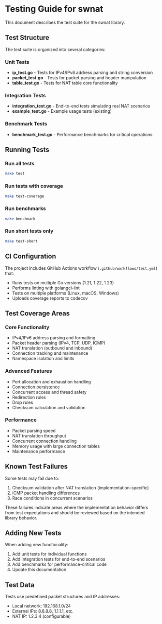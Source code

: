 # Testing Guide for swnat

This document describes the test suite for the swnat library.

## Test Structure

The test suite is organized into several categories:

### Unit Tests

- **ip_test.go** - Tests for IPv4/IPv6 address parsing and string conversion
- **packet_test.go** - Tests for packet parsing and header manipulation
- **table_test.go** - Tests for NAT table core functionality

### Integration Tests

- **integration_test.go** - End-to-end tests simulating real NAT scenarios
- **example_test.go** - Example usage tests (existing)

### Benchmark Tests

- **benchmark_test.go** - Performance benchmarks for critical operations

## Running Tests

### Run all tests
```bash
make test
```

### Run tests with coverage
```bash
make test-coverage
```

### Run benchmarks
```bash
make benchmark
```

### Run short tests only
```bash
make test-short
```

## CI Configuration

The project includes GitHub Actions workflow (`.github/workflows/test.yml`) that:
- Runs tests on multiple Go versions (1.21, 1.22, 1.23)
- Performs linting with golangci-lint
- Tests on multiple platforms (Linux, macOS, Windows)
- Uploads coverage reports to codecov

## Test Coverage Areas

### Core Functionality
- IPv4/IPv6 address parsing and formatting
- Packet header parsing (IPv4, TCP, UDP, ICMP)
- NAT translation (outbound and inbound)
- Connection tracking and maintenance
- Namespace isolation and limits

### Advanced Features
- Port allocation and exhaustion handling
- Connection persistence
- Concurrent access and thread safety
- Redirection rules
- Drop rules
- Checksum calculation and validation

### Performance
- Packet parsing speed
- NAT translation throughput
- Concurrent connection handling
- Memory usage with large connection tables
- Maintenance performance

## Known Test Failures

Some tests may fail due to:
1. Checksum validation after NAT translation (implementation-specific)
2. ICMP packet handling differences
3. Race conditions in concurrent scenarios

These failures indicate areas where the implementation behavior differs from test expectations and should be reviewed based on the intended library behavior.

## Adding New Tests

When adding new functionality:
1. Add unit tests for individual functions
2. Add integration tests for end-to-end scenarios
3. Add benchmarks for performance-critical code
4. Update this documentation

## Test Data

Tests use predefined packet structures and IP addresses:
- Local network: 192.168.1.0/24
- External IPs: 8.8.8.8, 1.1.1.1, etc.
- NAT IP: 1.2.3.4 (configurable)